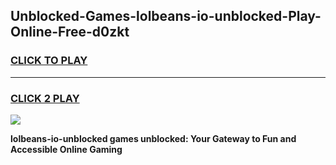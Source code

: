 
## Unblocked-Games-lolbeans-io-unblocked-Play-Online-Free-d0zkt
<h3>
<a href="https://premium76.site?title=lolbeans-io-unblocked&ref=26A">CLICK TO PLAY</a></h3>
<hr>

<h3>
<a href="https://premium76.site?title=lolbeans-io-unblocked&ref=26A">CLICK 2 PLAY</a>
  
</h3>

<a href="https://premium76.site?title=lolbeans-io-unblocked&ref=26A"><img src="https://clearcache.store/games.png"></a>


**lolbeans-io-unblocked games unblocked: Your Gateway to Fun and Accessible Online Gaming**
